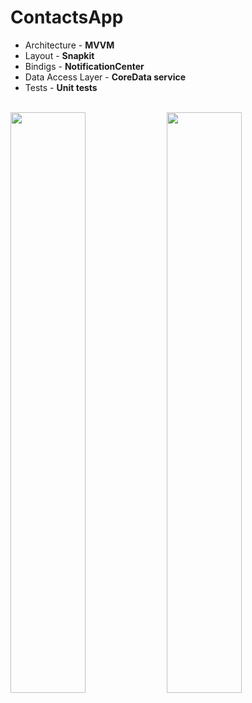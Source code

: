 # ContactsApp


* Architecture - **MVVM**
* Layout - **Snapkit**
* Bindigs - **NotificationCenter**
* Data Access Layer - **CoreData service**
* Tests - **Unit tests** 

<br />
<img src = "https://github.com/user-attachments/assets/6e454c7a-f89f-4cd4-a233-e7fd1d9bc195" width = 48.8%>
<img src = "https://github.com/user-attachments/assets/540b9b48-af6d-4d45-ba5b-87d73db65eab" width = 48.8%>
